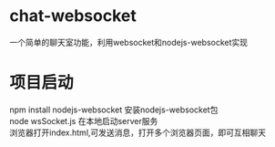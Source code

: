 # chat-websocket
一个简单的聊天室功能，利用websocket和nodejs-websocket实现
# 项目启动
npm install nodejs-websocket 安装nodejs-websocket包<br/>
node wsSocket.js 在本地启动server服务<br/>
浏览器打开index.html,可发送消息，打开多个浏览器页面，即可互相聊天<br/>
